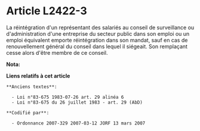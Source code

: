 # Article L2422-3

La réintégration d'un représentant des salariés au conseil de surveillance ou d'administration d'une entreprise du secteur
public dans son emploi ou un emploi équivalent emporte réintégration dans son mandat, sauf en cas de renouvellement général
du conseil dans lequel il siégeait. Son remplaçant cesse alors d'être membre de ce conseil.

**Nota:**



**Liens relatifs à cet article**

	**Anciens textes**:

	  - Loi n°83-675 1983-07-26 art. 29 alinéa 6
	  - Loi n°83-675 du 26 juillet 1983 - art. 29 (AbD)

	**Codifié par**:

	  - Ordonnance 2007-329 2007-03-12 JORF 13 mars 2007
